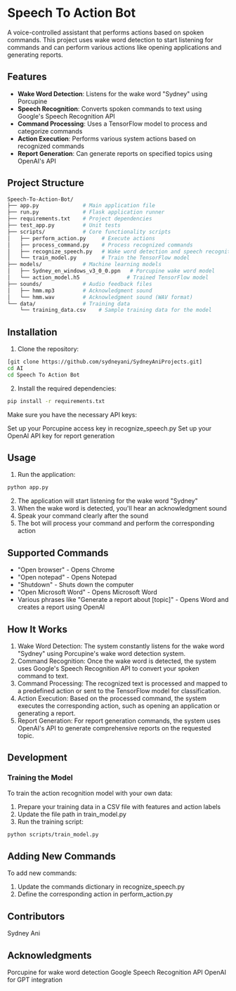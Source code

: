 # Speech To Action Bot

A voice-controlled assistant that performs actions based on spoken commands. This project uses wake word detection to start listening for commands and can perform various actions like opening applications and generating reports.

## Features

- **Wake Word Detection**: Listens for the wake word "Sydney" using Porcupine
- **Speech Recognition**: Converts spoken commands to text using Google's Speech Recognition API
- **Command Processing**: Uses a TensorFlow model to process and categorize commands
- **Action Execution**: Performs various system actions based on recognized commands
- **Report Generation**: Can generate reports on specified topics using OpenAI's API

## Project Structure
```bash
Speech-To-Action-Bot/
├── app.py              # Main application file
├── run.py              # Flask application runner
├── requirements.txt    # Project dependencies
├── test_app.py         # Unit tests
├── scripts/            # Core functionality scripts
│   ├── perform_action.py     # Execute actions
│   ├── process_command.py    # Process recognized commands
│   ├── recognize_speech.py   # Wake word detection and speech recognition
│   └── train_model.py        # Train the TensorFlow model
├── models/             # Machine learning models
│   ├── Sydney_en_windows_v3_0_0.ppn   # Porcupine wake word model
│   └── action_model.h5               # Trained TensorFlow model
├── sounds/             # Audio feedback files
│   ├── hmm.mp3         # Acknowledgment sound
│   └── hmm.wav         # Acknowledgment sound (WAV format)
└── data/               # Training data
    └── training_data.csv    # Sample training data for the model
```

## Installation

1. Clone the repository:
```bash
[git clone https://github.com/sydneyani/SydneyAniProjects.git]
cd AI
cd Speech To Action Bot
```

2. Install the required dependencies:

```bash
pip install -r requirements.txt
```
Make sure you have the necessary API keys:

Set up your Porcupine access key in recognize_speech.py
Set up your OpenAI API key for report generation



## Usage

1. Run the application:

```bash
python app.py
```
2. The application will start listening for the wake word "Sydney"
3. When the wake word is detected, you'll hear an acknowledgment sound
4. Speak your command clearly after the sound
5. The bot will process your command and perform the corresponding action

## Supported Commands

- "Open browser" - Opens Chrome
- "Open notepad" - Opens Notepad
- "Shutdown" - Shuts down the computer
- "Open Microsoft Word" - Opens Microsoft Word
- Various phrases like "Generate a report about [topic]" - Opens Word and creates a report using OpenAI

## How It Works

1. Wake Word Detection: The system constantly listens for the wake word "Sydney" using Porcupine's wake word detection system.
2. Command Recognition: Once the wake word is detected, the system uses Google's Speech Recognition API to convert your spoken command to text.
3. Command Processing: The recognized text is processed and mapped to a predefined action or sent to the TensorFlow model for classification.
4. Action Execution: Based on the processed command, the system executes the corresponding action, such as opening an application or generating a report.
5. Report Generation: For report generation commands, the system uses OpenAI's API to generate comprehensive reports on the requested topic.

## Development
### Training the Model
To train the action recognition model with your own data:

1. Prepare your training data in a CSV file with features and action labels
2. Update the file path in train_model.py
3. Run the training script:

```bash
python scripts/train_model.py
```

## Adding New Commands
To add new commands:

1. Update the commands dictionary in recognize_speech.py
2. Define the corresponding action in perform_action.py


## Contributors

Sydney Ani

## Acknowledgments

Porcupine for wake word detection
Google Speech Recognition API
OpenAI for GPT integration
